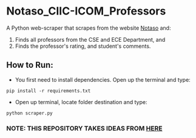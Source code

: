 # Notaso_CIIC-ICOM_Professors
A Python web-scraper that scrapes from the website [Notaso](https://notaso.com/universities/urpm/) and:
1. Finds all professors from the CSE and ECE Department, and
2. Finds the professor's rating, and student's comments.


## How to Run:
- You first need to install dependencies. Open up the terminal and type:
```
pip install -r requirements.txt
```
- Open up terminal, locate folder destination and type:
```
python scraper.py
```
### NOTE: THIS REPOSITORY TAKES IDEAS FROM [HERE](https://github.com/sotam1069/Notaso-Professor-Grade)
